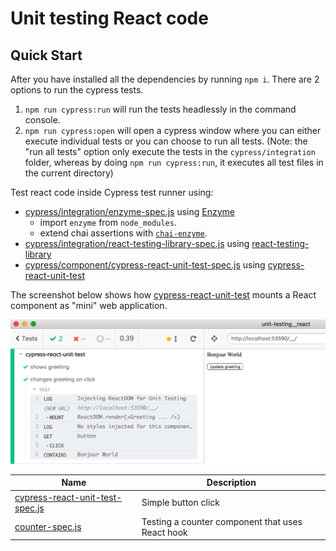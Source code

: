 # Unit testing React code

## Quick Start

After you have installed all the dependencies by running `npm i`. There are 2 options to run the cypress tests.

1. `npm run cypress:run` will run the tests headlessly in the command console.
2. `npm run cypress:open` will open a cypress window where you can either execute individual tests or you can choose to run all tests. (Note: the "run all tests" option only execute the tests in the `cypress/integration` folder, whereas by doing `npm run cypress:run`, it executes all test files in the current directory)

Test react code inside Cypress test runner using:

- [cypress/integration/enzyme-spec.js](cypress/integration/enzyme-spec.js) using [Enzyme](https://airbnb.io/enzyme/)
  * import `enzyme` from `node_modules`.
  * extend chai assertions with [`chai-enzyme`](https://github.com/producthunt/chai-enzyme).
- [cypress/integration/react-testing-library-spec.js](cypress/integration/react-testing-library-spec.js) using [react-testing-library](https://github.com/kentcdodds/react-testing-library)
- [cypress/component/cypress-react-unit-test-spec.js](cypress/component/cypress-react-unit-test-spec.js) using [cypress-react-unit-test](https://github.com/bahmutov/cypress-react-unit-test)


The screenshot below shows how [cypress-react-unit-test](https://github.com/bahmutov/cypress-react-unit-test) mounts a React component as "mini" web application.

![Testing React component using cypress-react-unit-test](images/button-click.png)

Name | Description
--- | ---
[cypress-react-unit-test-spec.js](cypress/component/cypress-react-unit-test-spec.js) | Simple button click
[counter-spec.js](cypress/component/counter-spec.js) | Testing a counter component that uses React hook
